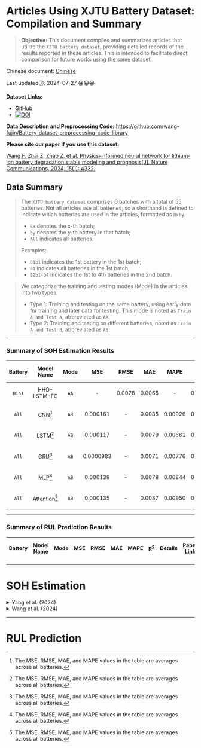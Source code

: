 # Articles Using XJTU Battery Dataset: Compilation and Summary

> **Objective:** This document compiles and summarizes articles that utilize the `XJTU battery dataset`, providing detailed records of the results reported in these articles. This is intended to facilitate direct comparison for future works using the same dataset.

Chinese document: [Chinese](./README-CH.md)

Last updated🕒: 2024-07-27 😀😀😀  

**Dataset Links:**
- [GitHub](https://wang-fujin.github.io/)
- [![DOI](https://zenodo.org/badge/DOI/10.5281/zenodo.10963339.svg)](https://doi.org/10.5281/zenodo.10963339)

**Data Description and Preprocessing Code:**
https://github.com/wang-fujin/Battery-dataset-preprocessing-code-library

**Please cite our paper if you use this dataset:**

[Wang F, Zhai Z, Zhao Z, et al. Physics-informed neural network for lithium-ion battery degradation stable modeling and prognosis[J]. Nature Communications, 2024, 15(1): 4332.](https://www.nature.com/articles/s41467-024-48779-z)

## Data Summary

> The `XJTU battery dataset` comprises 6 batches with a total of 55 batteries. Not all articles use all batteries, so a shorthand is defined to indicate which batteries are used in the articles, formatted as `Bxby`.
> - `Bx` denotes the x-th batch;
> - `by` denotes the y-th battery in that batch;
> - `All` indicates all batteries.
> 
> Examples:
> - `B1b1` indicates the 1st battery in the 1st batch;
> - `B1` indicates all batteries in the 1st batch;
> - `B2b1-b4` indicates the 1st to 4th batteries in the 2nd batch.

> We categorize the training and testing modes (Mode) in the articles into two types:
> - Type 1: Training and testing on the same battery, using early data for training and later data for testing. This mode is noted as `Train A and Test A`, abbreviated as `AA`.
> - Type 2: Training and testing on different batteries, noted as `Train A and Test B`, abbreviated as `AB`.

---

### Summary of SOH Estimation Results
| Battery |   Model Name   | Mode |    MSE     |  RMSE   |  MAE   |    MAPE     | R<sup>2</sup> |             Details             | Paper Link | Non-transfer learning | Transfer learning |
|:-------:|:--------------:|:----:|:----------:|:-------:|:------:|:-----------:|:-------------:|:-------------------------------:|:-----:|:-----:|:-----:|
| `B1b1`  |  HHO-LSTM-FC   | `AA` |     -      | 0.0078  | 0.0065 |      -      |    0.9422     | [Yang et al. (2024)](#yang2024) | [link](https://www.mdpi.com/2071-1050/16/15/6316) | ✅ | ✅  |
|  `All`  |    CNN[^1]     | `AB` |  0.000161  | -       | 0.0085 |   0.00926   |    0.9187     | [Wang et al. (2024)](#wang2024) | [link](https://www.sciencedirect.com/science/article/pii/S2352152X23032826?via%3Dihub) | ✅ | ❌  |
|  `All`  |    LSTM[^1]    | `AB` |  0.000117  | -       | 0.0079 |   0.00861   |    0.9407     | [Wang et al. (2024)](#wang2024) | [link](https://www.sciencedirect.com/science/article/pii/S2352152X23032826?via%3Dihub) | ✅ | ❌  |
|  `All`  |    GRU[^1]     | `AB` | 0.0000983  | -       | 0.0071 |   0.00776   |    0.9503     | [Wang et al. (2024)](#wang2024) | [link](https://www.sciencedirect.com/science/article/pii/S2352152X23032826?via%3Dihub) | ✅ | ❌  |
|  `All`  |    MLP[^1]     | `AB` |  0.000139  | -       | 0.0078 |   0.00844   |    0.9331     | [Wang et al. (2024)](#wang2024) | [link](https://www.sciencedirect.com/science/article/pii/S2352152X23032826?via%3Dihub) | ✅ | ❌  |
|  `All`  | Attention[^1]  | `AB` |  0.000135  | -       | 0.0087 |   0.00950   |    0.9317     | [Wang et al. (2024)](#wang2024) | [link](https://www.sciencedirect.com/science/article/pii/S2352152X23032826?via%3Dihub) | ✅ | ❌  |

[^1]: The MSE, RMSE, MAE, and MAPE values in the table are averages across all batteries.

---

### Summary of RUL Prediction Results
| Battery |   Model Name   | Mode |    MSE     |  RMSE   |  MAE   |    MAPE     | R<sup>2</sup> |             Details             | Paper Link | Non-transfer learning | Transfer learning |
|:-------:|:--------------:|:----:|:----------:|:-------:|:------:|:-----------:|:-------------:|:-------------------------------:|:-----:|:-----:|:-----:|

---

# SOH Estimation


<details> 
<summary id="yang2024">
Yang et al. (2024)
</summary>

[Yang G, Wang X, Li R, et al. State of Health Estimation for Lithium-Ion Batteries Based on Transferable Long Short-Term Memory Optimized Using Harris Hawk Algorithm[J]. Sustainability, 2024, 16(15): 6316.](https://www.mdpi.com/2071-1050/16/15/6316)

Used only the 1st battery of Batch-1, noted as `B1b1`.

The article implemented two SOH estimation modes:
1. Pre-training on NASA's B6 and B7 batteries, then fine-tuning with the first 30% data of `B1b1`, followed by testing on `B1b1`.
2. Training with the first 70% data of `B1b1`, followed by testing on `B1b1`.

Results:

|                    | RMSE   | MAE    | R<sup>2</sup> | Mode  |
| ------------------ | ------ | ------ | ------------- | ---  |
| HHO-LSTM-FC-TL(B6) | 0.0037 | 0.0029 | 0.9941        | 1    |
| HHO-LSTM-FC-TL(B7) | 0.0034 | 0.0027 | 0.9952        | 1    |
| HHO-LSTM-FC        | 0.0078 | 0.0065 | 0.9422        | 2    |

</details>

<details>
<summary id="wang2024">
Wang et al. (2024)
</summary>

[Wang F, Zhai Z, Liu B, et al. Open access dataset, code library and benchmarking deep learning approaches for state-of-health estimation of lithium-ion batteries[J]. Journal of Energy Storage, 2024, 77: 109884.](https://www.sciencedirect.com/science/article/pii/S2352152X23032826?via%3Dihub)

In this article, we provide a benchmark testing five deep learning models on three types of inputs (`all charging data`, `partial charging data`, `features`) and under three normalization methods.

![Specific Results](./Figures/Wang2024-1.jpg)

The above image shows the results of the five models using `features` as input and `[-1,1] normalization`, with all results magnified by 1000 times. Due to the abundance of results, we only show one type here; other results can be found in the original paper.
</details>

---

# RUL Prediction

